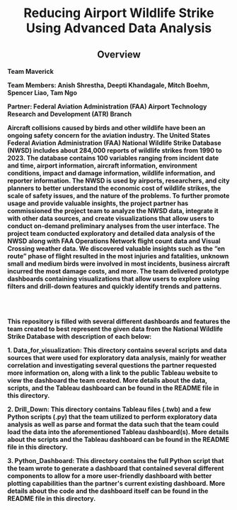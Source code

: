 <h1 align="center"><strong>Reducing Airport Wildlife Strike Using Advanced Data Analysis</h1>
<h2 align="center">Overview</h2>
<p>Team Maverick</p>
<p>Team Members: Anish Shrestha, Deepti Khandagale, Mitch Boehm, Spencer Liao, Tam Ngo</p>
<p>Partner: Federal Aviation Administration (FAA) Airport Technology Research and Development (ATR) Branch</p>
<p>Aircraft collisions caused by birds and other wildlife have been an ongoing safety concern for the aviation industry. The United States Federal Aviation Administration (FAA) National Wildlife Strike Database (NWSD) includes about 284,000 reports of wildlife strikes from 1990 to 2023. The database contains 100 variables ranging from incident date and time, airport information, aircraft information, environment conditions, impact and damage information, wildlife information, and reporter information. The NWSD is used by airports, researchers, and city planners to better understand the economic cost of wildlife strikes, the scale of safety issues, and the nature of the problems. To further promote usage and provide valuable insights, the project partner has commissioned the project team to analyze the NWSD data, integrate it with other data sources, and create visualizations that allow users to conduct on-demand preliminary analyses from the user interface. The project team conducted exploratory and detailed data analysis of the NWSD along with FAA Operations Network flight count data and Visual Crossing weather data. We discovered valuable insights such as the “en route” phase of flight resulted in the most injuries and fatalities, unknown small and medium birds were involved in most incidents, business aircraft incurred the most damage costs, and more. The team delivered prototype dashboards containing visualizations that allow users to explore using filters and drill-down features and quickly identify trends and patterns.</p>
<br><br>
<p>This repository is filled with several different dashboards and features the team created to best represent the given data from the National Wildlife Strike Database with description of each below:</p>
<p>  1. Data_for_visualization: This directory contains several scripts and data sources that were used for exploratory data analysis, mainly for weather correlation and investigating several questions the partner requested more information on, along with a link to the public Tableau website to view the dashboard the team created. More details about the data, scripts, and the Tableau dashboard can be found in the README file in this directory.</p>
<p>  2. Drill_Down: This directory contains Tableau files (.twb) and a few Python scripts (.py) that the team utilized to perform exploratory data analysis as well as parse and format the data such that the team could load the data into the aforementioned Tableau dashboard(s). More details about the scripts and the Tableau dashboard can be found in the README file in this directory. </p>
<p>  3. Python_Dashboard: This directory contains the full Python script that the team wrote to generate a dashboard that contained several different components to allow for a more user-friendly dashboard with better plotting capabilities than the partner's current existing dashboard. More details about the code and the dashboard itself can be found in the README file in this directory. </p>

